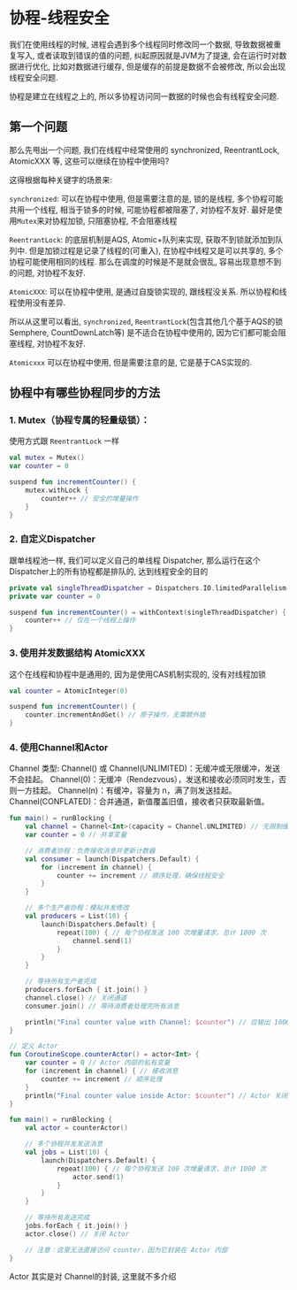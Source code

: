 # 协程-线程安全

我们在使用线程的时候, 进程会遇到多个线程同时修改同一个数据, 导致数据被重复写入, 或者读取到错误的值的问题, 纠起原因就是JVM为了提速, 会在运行时对数据进行优化, 比如对数据进行缓存, 但是缓存的前提是数据不会被修改, 所以会出现线程安全问题.

协程是建立在线程之上的, 所以多协程访问同一数据的时候也会有线程安全问题.

## 第一个问题

那么先甩出一个问题, 我们在线程中经常使用的 synchronized, ReentrantLock, AtomicXXX 等, 这些可以继续在协程中使用吗? 

这得根据每种关键字的场景来:

`synchronized`: 可以在协程中使用, 但是需要注意的是, 锁的是线程, 多个协程可能共用一个线程, 相当于锁多的时候, 可能协程都被阻塞了, 对协程不友好. 最好是使用`Mutex`来对协程加锁, 只阻塞协程, 不会阻塞线程

`ReentrantLock`: 的底层机制是AQS, Atomic+队列来实现, 获取不到锁就添加到队列中. 但是加锁过程是记录了线程的(可重入), 在协程中线程又是可以共享的, 多个协程可能使用相同的线程. 那么在调度的时候是不是就会很乱, 容易出现意想不到的问题, 对协程不友好.

`AtomicXXX`: 可以在协程中使用, 是通过自旋锁实现的, 跟线程没关系. 所以协程和线程使用没有差异.

所以从这里可以看出, `synchronized`, `ReentrantLock`(包含其他几个基于AQS的锁Semphere, CountDownLatch等) 是不适合在协程中使用的, 因为它们都可能会阻塞线程, 对协程不友好.

`Atomicxxx` 可以在协程中使用, 但是需要注意的是, 它是基于CAS实现的.

## 协程中有哪些协程同步的方法

### 1. Mutex（协程专属的轻量级锁）：

使用方式跟 `ReentrantLock` 一样

```kotlin
val mutex = Mutex()
var counter = 0

suspend fun incrementCounter() {
    mutex.withLock {
        counter++ // 安全的增量操作
    }
}
```

### 2. 自定义Dispatcher

跟单线程池一样, 我们可以定义自己的单线程 Dispatcher, 那么运行在这个Dispatcher上的所有协程都是排队的, 达到线程安全的目的

```kotlin
private val singleThreadDispatcher = Dispatchers.IO.limitedParallelism(1)
private var counter = 0

suspend fun incrementCounter() = withContext(singleThreadDispatcher) {
    counter++ // 仅在一个线程上操作
}
```

### 3. 使用并发数据结构 AtomicXXX

这个在线程和协程中是通用的, 因为是使用CAS机制实现的, 没有对线程加锁

```kotlin
val counter = AtomicInteger(0)

suspend fun incrementCounter() {
    counter.incrementAndGet() // 原子操作，无需额外锁
}
```

### 4. 使用Channel和Actor

Channel 类型:
Channel() 或 Channel(UNLIMITED)：无缓冲或无限缓冲，发送不会挂起。
Channel(0)：无缓冲（Rendezvous），发送和接收必须同时发生，否则一方挂起。
Channel(n)：有缓冲，容量为 n，满了则发送挂起。
Channel(CONFLATED)：合并通道，新值覆盖旧值，接收者只获取最新值。

```kotlin
fun main() = runBlocking {
    val channel = Channel<Int>(capacity = Channel.UNLIMITED) // 无限制缓冲通道
    var counter = 0 // 共享变量

    // 消费者协程：负责接收消息并更新计数器
    val consumer = launch(Dispatchers.Default) {
        for (increment in channel) {
            counter += increment // 顺序处理，确保线程安全
        }
    }

    // 多个生产者协程：模拟并发修改
    val producers = List(10) {
        launch(Dispatchers.Default) {
            repeat(100) { // 每个协程发送 100 次增量请求，总计 1000 次
                channel.send(1)
            }
        }
    }

    // 等待所有生产者完成
    producers.forEach { it.join() }
    channel.close() // 关闭通道
    consumer.join() // 等待消费者处理完所有消息

    println("Final counter value with Channel: $counter") // 应输出 1000
}
```

```kotlin
// 定义 Actor
fun CoroutineScope.counterActor() = actor<Int> {
    var counter = 0 // Actor 内部的私有变量
    for (increment in channel) { // 接收消息
        counter += increment // 顺序处理
    }
    println("Final counter value inside Actor: $counter") // Actor 关闭时输出
}

fun main() = runBlocking {
    val actor = counterActor()

    // 多个协程并发发送消息
    val jobs = List(10) {
        launch(Dispatchers.Default) {
            repeat(100) { // 每个协程发送 100 次增量请求，总计 1000 次
                actor.send(1)
            }
        }
    }

    // 等待所有发送完成
    jobs.forEach { it.join() }
    actor.close() // 关闭 Actor

    // 注意：这里无法直接访问 counter，因为它封装在 Actor 内部
}
```
Actor 其实是对 Channel的封装, 这里就不多介绍
